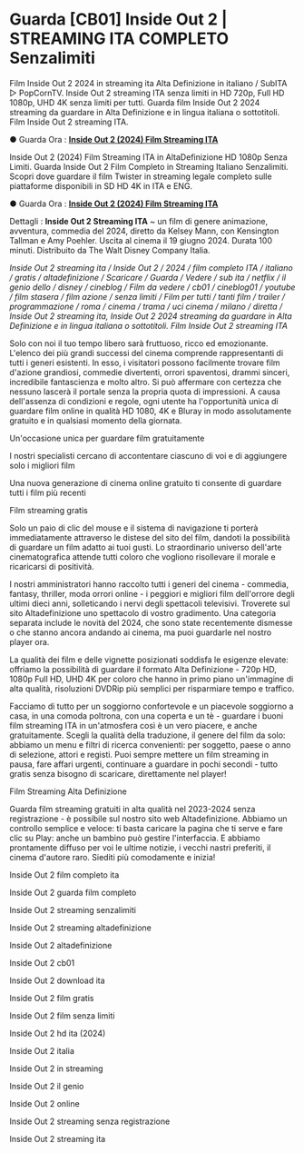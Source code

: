 # Guarda [CB01] Inside Out 2 | STREAMING ITA COMPLETO Senzalimiti

Film Inside Out 2 2024 in streaming ita Alta Definizione in italiano / SubITA ▷ PopCornTV. Inside Out 2 streaming ITA senza limiti in HD 720p, Full HD 1080p, UHD 4K senza limiti per tutti. Guarda film Inside Out 2 2024 streaming da guardare in Alta Definizione e in lingua italiana o sottotitoli. Film Inside Out 2 streaming ITA.

● Guarda Ora : **[Inside Out 2 (2024) Film Streaming ITA](https://popcorn-tv.online/it/movie/1022789/inside-out-2)**

Inside Out 2 (2024) Film Streaming ITA in AltaDefinizione HD 1080p Senza Limiti. Guarda Inside Out 2 Film Completo in Streaming Italiano Senzalimiti. Scopri dove guardare il film Twister in streaming legale completo sulle piattaforme disponibili in SD HD 4K in ITA e ENG.

● Guarda Ora : **[Inside Out 2 (2024) Film Streaming ITA](https://popcorn-tv.online/it/movie/1022789/inside-out-2)**

Dettagli : **Inside Out 2 Streaming ITA** ~ un film di genere animazione, avventura, commedia del 2024, diretto da Kelsey Mann, con Kensington Tallman e Amy Poehler. Uscita al cinema il 19 giugno 2024. Durata 100 minuti. Distribuito da The Walt Disney Company Italia.

_Inside Out 2 streaming ita / Inside Out 2 / 2024 / film completo ITA / italiano / gratis / altadefinizione / Scaricare / Guarda / Vedere / sub ita / netflix / il genio dello / disney / cineblog / Film da vedere / cb01 / cineblog01 / youtube / film stasera / film azione / senza limiti / Film per tutti / tanti film / trailer / programmazione / roma / cinema / trama / uci cinema / milano / diretta / Inside Out 2 streaming ita, Inside Out 2 2024 streaming da guardare in Alta Definizione e in lingua italiana o sottotitoli. Film Inside Out 2 streaming ITA_

Solo con noi il tuo tempo libero sarà fruttuoso, ricco ed emozionante. L'elenco dei più grandi successi del cinema comprende rappresentanti di tutti i generi esistenti. In esso, i visitatori possono facilmente trovare film d'azione grandiosi, commedie divertenti, orrori spaventosi, drammi sinceri, incredibile fantascienza e molto altro. Si può affermare con certezza che nessuno lascerà il portale senza la propria quota di impressioni. A causa dell'assenza di condizioni e regole, ogni utente ha l'opportunità unica di guardare film online in qualità HD 1080, 4K e Bluray in modo assolutamente gratuito e in qualsiasi momento della giornata.

Un'occasione unica per guardare film gratuitamente

I nostri specialisti cercano di accontentare ciascuno di voi e di aggiungere solo i migliori film

Una nuova generazione di cinema online gratuito ti consente di guardare tutti i film più recenti

Film streaming gratis

Solo un paio di clic del mouse e il sistema di navigazione ti porterà immediatamente attraverso le distese del sito del film, dandoti la possibilità di guardare un film adatto ai tuoi gusti. Lo straordinario universo dell'arte cinematografica attende tutti coloro che vogliono risollevare il morale e ricaricarsi di positività.

I nostri amministratori hanno raccolto tutti i generi del cinema - commedia, fantasy, thriller, moda orrori online - i peggiori e migliori film dell'orrore degli ultimi dieci anni, solleticando i nervi degli spettacoli televisivi. Troverete sul sito Altadefinizione uno spettacolo di vostro gradimento. Una categoria separata include le novità del 2024, che sono state recentemente dismesse o che stanno ancora andando ai cinema, ma puoi guardarle nel nostro player ora.

La qualità dei film e delle vignette posizionati soddisfa le esigenze elevate: offriamo la possibilità di guardare il formato Alta Definizione - 720p HD, 1080p Full HD, UHD 4K per coloro che hanno in primo piano un'immagine di alta qualità, risoluzioni DVDRip più semplici per risparmiare tempo e traffico.

Facciamo di tutto per un soggiorno confortevole e un piacevole soggiorno a casa, in una comoda poltrona, con una coperta e un tè - guardare i buoni film streaming ITA in un'atmosfera così è un vero piacere, e anche gratuitamente. Scegli la qualità della traduzione, il genere del film da solo: abbiamo un menu e filtri di ricerca convenienti: per soggetto, paese o anno di selezione, attori e registi. Puoi sempre mettere un film streaming in pausa, fare affari urgenti, continuare a guardare in pochi secondi - tutto gratis senza bisogno di scaricare, direttamente nel player!

Film Streaming Alta Definizione

Guarda film streaming gratuiti in alta qualità nel 2023-2024 senza registrazione - è possibile sul nostro sito web Altadefinizione. Abbiamo un controllo semplice e veloce: ti basta caricare la pagina che ti serve e fare clic su Play: anche un bambino può gestire l'interfaccia. E abbiamo prontamente diffuso per voi le ultime notizie, i vecchi nastri preferiti, il cinema d'autore raro. Siediti più comodamente e inizia!

Inside Out 2 film completo ita

Inside Out 2 guarda film completo

Inside Out 2 streaming senzalimiti

Inside Out 2 streaming altadefinizione

Inside Out 2 altadefinizione

Inside Out 2 cb01

Inside Out 2 download ita

Inside Out 2 film gratis

Inside Out 2 film senza limiti

Inside Out 2 hd ita (2024)

Inside Out 2 italia

Inside Out 2 in streaming

Inside Out 2 il genio

Inside Out 2 online

Inside Out 2 streaming senza registrazione

Inside Out 2 streaming ita
